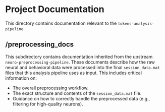 # Project Documentation

This directory contains documentation relevant to the `tokens-analysis-pipeline`.

## /preprocessing_docs

This subdirectory contains documentation inherited from the upstream `neuro-preprocessing-pipeline`. These documents describe how the raw neural and behavioral data were processed into the final `session_data.mat` files that this analysis pipeline uses as input. This includes critical information on:

* The overall preprocessing workflow.
* The exact structure and contents of the `session_data.mat` file.
* Guidance on how to correctly handle the preprocessed data (e.g., filtering for high-quality neurons).
